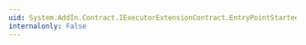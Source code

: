 ```yaml
---
uid: System.AddIn.Contract.IExecutorExtensionContract.EntryPointStarted(System.AddIn.Contract.IContract)
internalonly: False
---
```

